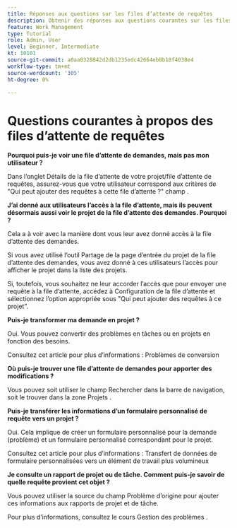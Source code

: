 ```yaml
---
title: Réponses aux questions sur les files d’attente de requêtes
description: Obtenir des réponses aux questions courantes sur les files d’attente dans [!DNL  Workfront].
feature: Work Management
type: Tutorial
role: Admin, User
level: Beginner, Intermediate
kt: 10101
source-git-commit: a0aa8328842d2db1235edc42664eb0b18f4038e4
workflow-type: tm+mt
source-wordcount: '305'
ht-degree: 0%

---
```


# Questions courantes à propos des files d’attente de requêtes

**Pourquoi puis-je voir une file d’attente de demandes, mais pas mon utilisateur ?**

Dans l’onglet Détails de la file d’attente de votre projet/file d’attente de requêtes, assurez-vous que votre utilisateur correspond aux critères de &quot;Qui peut ajouter des requêtes à cette file d’attente ?&quot; champ .

**J’ai donné aux utilisateurs l’accès à la file d’attente, mais ils peuvent désormais aussi voir le projet de la file d’attente des demandes. Pourquoi ?**

Cela a à voir avec la manière dont vous leur avez donné accès à la file d’attente des demandes.

Si vous avez utilisé l’outil Partage de la page d’entrée du projet de la file d’attente des demandes, vous avez donné à ces utilisateurs l’accès pour afficher le projet dans la liste des projets.

Si, toutefois, vous souhaitez ne leur accorder l’accès que pour envoyer une requête à la file d’attente, accédez à Configuration de la file d’attente et sélectionnez l’option appropriée sous &quot;Qui peut ajouter des requêtes à ce projet&quot;.

**Puis-je transformer ma demande en projet ?**

Oui. Vous pouvez convertir des problèmes en tâches ou en projets en fonction des besoins.

Consultez cet article pour plus d’informations : Problèmes de conversion

**Où puis-je trouver une file d’attente de demandes pour apporter des modifications ?**

Vous pouvez soit utiliser le champ Rechercher dans la barre de navigation, soit le trouver dans la zone Projets .

**Puis-je transférer les informations d’un formulaire personnalisé de requête vers un projet ?**

Oui. Cela implique de créer un formulaire personnalisé pour la demande (problème) et un formulaire personnalisé correspondant pour le projet.

<!---
need URL for following sentence
--->

Consultez cet article pour plus d’informations : Transfert de données de formulaire personnalisées vers un élément de travail plus volumineux

**Je consulte un rapport de projet ou de tâche. Comment puis-je savoir de quelle requête provient cet objet ?**

Vous pouvez utiliser la source du champ Problème d’origine pour ajouter ces informations aux rapports de projet et de tâche.

<!---
need URL for following sentence
--->

Pour plus d’informations, consultez le cours Gestion des problèmes .
